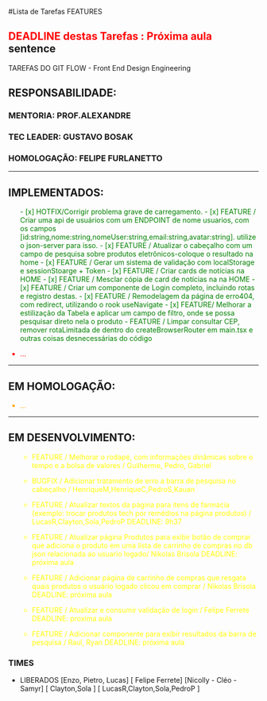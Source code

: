 #Lista de Tarefas FEATURES 
## <span style='color: red;'>DEADLINE destas Tarefas : Próxima aula</span> sentence
TAREFAS DO GIT FLOW - Front End Design Engineering
## RESPONSABILIDADE:
### MENTORIA: PROF.ALEXANDRE
### TEC LEADER: GUSTAVO BOSAK
### HOMOLOGAÇÃO: FELIPE FURLANETTO

---
## IMPLEMENTADOS:
<ul style="color:green">
- [x] HOTFIX/Corrigir problema grave de carregamento.
- [x] FEATURE / Criar uma api de usuários com um ENDPOINT de nome usuarios, com os campos [id:string,nome:string,nomeUser:string,email:string,avatar:string]. utilize o json-server para isso.
- [x] FEATURE / Atualizar o cabeçalho com um campo de pesquisa sobre produtos eletrônicos-coloque o resultado na home
- [x] FEATURE / Gerar um sistema de validação com localStorage e sessionStoarge + Token 
- [x] FEATURE / Criar cards de notícias na HOME 
- [x] FEATURE / Mesclar cópia de card de notícias na na HOME
- [x] FEATURE / Criar um componente de Login completo, incluindo rotas e registro destas.
- [x] FEATURE / Remodelagem da página de erro404, com redirect, utilizando o rook useNavigate 
- [x] FEATURE/ Melhorar a estilização da Tabela e aplicar um campo de filtro, onde se possa pesquisar direto nela o produto
- FEATURE / Limpar consultar CEP, remover rotaLimitada de dentro do createBrowserRouter em main.tsx e outras coisas desnecessárias do código
</ul>
<ul style="color:red">
  <li> ... </li>
</ul>

---
## EM HOMOLOGAÇÃO:
<ul style="color:orange">
  <li> ... </li>
</ul>

---
## EM DESENVOLVIMENTO:
<ul style="color:yellow">


- FEATURE / Melhorar o rodapé, com informações dinâmicas sobre o tempo e a bolsa de valores / Guilherme, Pedro, Gabriel

- BUGFIX / Adicionar tratamento de erro a barra de pesquisa no cabeçalho / HenriqueM,HenriqueC,PedroS,Kauan 

- FEATURE / Atualizar textos da página para itens de farmácia (exemplo: trocar produtos tech por remédios na página produtos) / LucasR,Clayton,Sola,PedroP <span style="color=red">DEADLINE: 9h37</span>

- FEATURE / Atualizar página Produtos para exibir botão de comprar que adiciona o produto em uma lista de carrinho de compras no db json relacionada ao usuario logado/ Nikolas Brisola <span style="color=red">DEADLINE: próxima aula</span>

- FEATURE / Adicionar página de carrinho de compras que resgata quais produtos o usuário logado clicou em comprar / Nikolas Brisola <span style="color=red">DEADLINE: próxima aula</span>

- FEATURE / Atualizar e consumir validação de login / Felipe Ferrete <span style="color=red">DEADLINE: proxima aula</span>

- FEATURE / Adicionar componente para exibir resultados da barra de pesquisa / Raul, Ryan <span style="color=red">DEADLINE: próxima aula</span>


</ul>

### TIMES
- LIBERADOS
[Enzo, Pietro, Lucas]
[ Felipe Ferrete]
[Nicolly - Cléo - Samyr]
[ Clayton,Sola ]
[ LucasR,Clayton,Sola,PedroP ]
